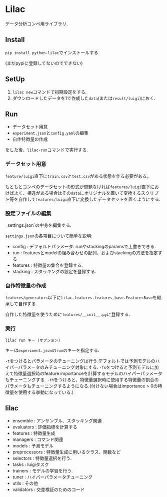 # Lilac

データ分析コンペ用ライブラリ.

## Install

`pip install python-lilac`でインストールする

(まだpypiに登録してないのでできない)

## SetUp

1. `lilac new`コマンドで初期設定をする.
2. ダウンロードしたデータを1で作成した`data`(または`result/luigi`)におく.

## Run

* データセット用意
*  `experiment.json`と`config.yaml`の編集
* 自作特徴量の作成

をした後、`lilac-run`コマンドで実行する.


### データセット用意

`feature/luigi`直下に`train.csv`と`test.csv`がある状態を作る必要がある。

もともとコンペのデータセットの形式が問題なければ`features/luigi`直下におけばよく、相違がある場合はその`data`にオリジナルを置いて変換するスクリプト等を自作して`features/luigi`直下に変換したデータセットを置くようにする.


### 設定ファイルの編集
`
`settings.json`の中身を編集する.

`settings.json`の各項目について簡単な説明:

* config : デフォルトパラメータ. runやstackingのparamsで上書きできる.
* run : featuresとmodelの組み合わせの配列、およびstackingの方法を指定する
* features : 特徴量の集合を登録する.
* stacking : スタッキングの設定を登録する.


### 自作特徴量の作成

`features/generators`以下に`lilac.features.features_base.FeaturesBase`を継承して自作する.

自作した特徴量を使うために`features/__init__.py`に登録する.

### 実行

`lilac run キー (オプション)`

キーは`experiment.json`の`run`のキーを指定する.


`-t`をつけるとパラメータのチューニングは行う.デフォルトでは予測モデルのハイパーパラメータのみチューニング対象にする.
`-fs`をつけると予測モデルに加えて特徴量選択時のfeature importanceを計算するモデルのハイパーパラメータもチューニングする.
`-th`をつけると、特徴量選択時に使用する特徴量の割合のパラメータもチューニングするようになる.(付けない場合はimportance > 0の特徴量を使用する挙動になっている.)

## lilac

* ensemble : アンサンブル、スタッキング関連
* evaluators : 評価指標を計算する
* features : 特徴量生成
* managers : コマンド関連
* models : 予測モデル
* preprocessors : 特徴量生成に用いるクラス、関数など
* selectors : 特徴量選択を行う.
* tasks : luigiタスク
* trainers : モデルの学習を行う.
* tuner : ハイパーパラメータチューニング
* utils : その他
* validators : 交差検証のためのコード




